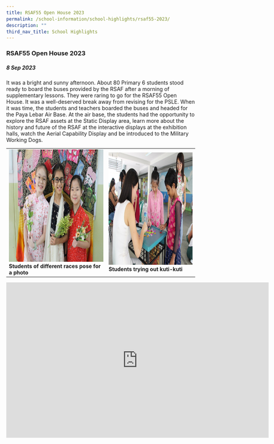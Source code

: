 ```yaml
---
title: RSAF55 Open House 2023
permalink: /school-information/school-highlights/rsaf55-2023/
description: ""
third_nav_title: School Highlights
---
```

### RSAF55 Open House 2023

##### 8 Sep 2023

It was a bright and sunny afternoon. About 80 Primary 6 students stood ready to board the buses provided by the RSAF after a morning of supplementary lessons. They were raring to go for the RSAF55 Open House. It was a well-deserved break away from revising for the PSLE. When it was time, the students and teachers boarded the buses and headed for the Paya Lebar Air Base. At the air base, the students had the opportunity to explore the RSAF assets at the Static Display area, learn more about the history and future of the RSAF at the interactive displays at the exhibition halls, watch the Aerial Capability Display and be introduced to the Military Working Dogs.

<table>
<tbody><tr>
		<td><img alt="p3ljifly01" src="/images/RHD%202023/students%20of%20different%20races%20pose%20for%20a%20photo.JPG" style="width:450px;height:300px;"><b>Students of different races pose for a photo</b></td>
		<td><img alt="p3ljifly02" src="/images/RHD%202023/students%20trying%20out%20kuti%20kuti.JPG" style="width:450px;height:300px;"><b>Students trying out kuti-kuti</b></td>
</tr></tbody></table>

<center><iframe allowfullscreen="" allow="accelerometer; autoplay; clipboard-write; encrypted-media; gyroscope; picture-in-picture; web-share" frameborder="0" title="YouTube video player" src="https://www.youtube.com/embed/-WQjRGxt3mk?si=WrlhHTPik72Tcfti" height="415" width="700"></iframe><!--.center--></center>